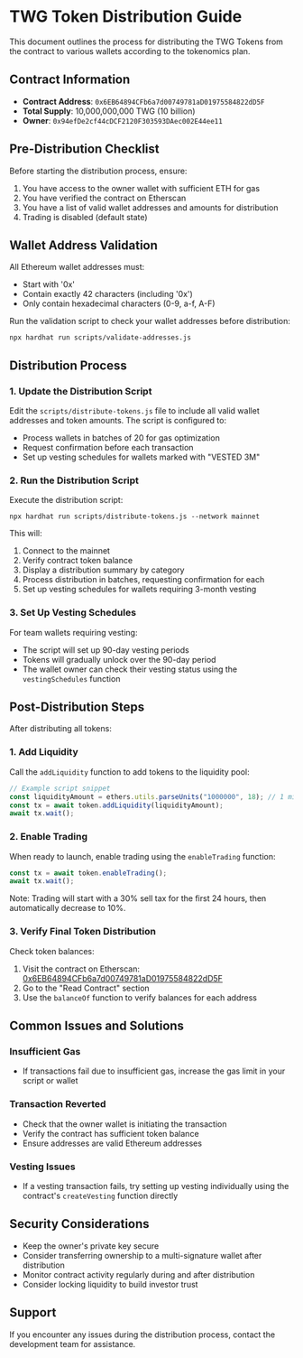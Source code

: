 # TWG Token Distribution Guide

This document outlines the process for distributing the TWG Tokens from the contract to various wallets according to the tokenomics plan.

## Contract Information
- **Contract Address**: `0x6EB64894CFb6a7d00749781aD01975584822dD5F`
- **Total Supply**: 10,000,000,000 TWG (10 billion)
- **Owner**: `0x94efDe2cf44cDCF2120F303593DAec002E44ee11`

## Pre-Distribution Checklist

Before starting the distribution process, ensure:

1. You have access to the owner wallet with sufficient ETH for gas
2. You have verified the contract on Etherscan
3. You have a list of valid wallet addresses and amounts for distribution
4. Trading is disabled (default state)

## Wallet Address Validation

All Ethereum wallet addresses must:
- Start with '0x'
- Contain exactly 42 characters (including '0x')
- Only contain hexadecimal characters (0-9, a-f, A-F)

Run the validation script to check your wallet addresses before distribution:

```
npx hardhat run scripts/validate-addresses.js
```

## Distribution Process

### 1. Update the Distribution Script

Edit the `scripts/distribute-tokens.js` file to include all valid wallet addresses and token amounts. The script is configured to:

- Process wallets in batches of 20 for gas optimization
- Request confirmation before each transaction
- Set up vesting schedules for wallets marked with "VESTED 3M"

### 2. Run the Distribution Script

Execute the distribution script:

```
npx hardhat run scripts/distribute-tokens.js --network mainnet
```

This will:
1. Connect to the mainnet
2. Verify contract token balance
3. Display a distribution summary by category
4. Process distribution in batches, requesting confirmation for each
5. Set up vesting schedules for wallets requiring 3-month vesting

### 3. Set Up Vesting Schedules

For team wallets requiring vesting:
- The script will set up 90-day vesting periods
- Tokens will gradually unlock over the 90-day period
- The wallet owner can check their vesting status using the `vestingSchedules` function

## Post-Distribution Steps

After distributing all tokens:

### 1. Add Liquidity

Call the `addLiquidity` function to add tokens to the liquidity pool:

```javascript
// Example script snippet
const liquidityAmount = ethers.utils.parseUnits("1000000", 18); // 1 million tokens
const tx = await token.addLiquidity(liquidityAmount);
await tx.wait();
```

### 2. Enable Trading

When ready to launch, enable trading using the `enableTrading` function:

```javascript
const tx = await token.enableTrading();
await tx.wait();
```

Note: Trading will start with a 30% sell tax for the first 24 hours, then automatically decrease to 10%.

### 3. Verify Final Token Distribution

Check token balances:
1. Visit the contract on Etherscan: [0x6EB64894CFb6a7d00749781aD01975584822dD5F](https://etherscan.io/address/0x6EB64894CFb6a7d00749781aD01975584822dD5F)
2. Go to the "Read Contract" section
3. Use the `balanceOf` function to verify balances for each address

## Common Issues and Solutions

### Insufficient Gas
- If transactions fail due to insufficient gas, increase the gas limit in your script or wallet

### Transaction Reverted
- Check that the owner wallet is initiating the transaction
- Verify the contract has sufficient token balance
- Ensure addresses are valid Ethereum addresses

### Vesting Issues
- If a vesting transaction fails, try setting up vesting individually using the contract's `createVesting` function directly

## Security Considerations

- Keep the owner's private key secure
- Consider transferring ownership to a multi-signature wallet after distribution
- Monitor contract activity regularly during and after distribution
- Consider locking liquidity to build investor trust

## Support

If you encounter any issues during the distribution process, contact the development team for assistance. 